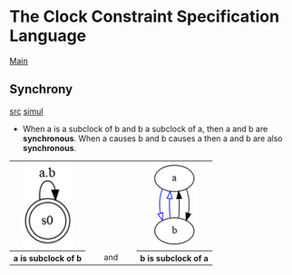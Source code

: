 # The Clock Constraint Specification Language

[Main](../Readme.md)

## Synchrony

[src](../lc/Synchrony.lc) [simul](../vcd/Synchrony.html)

- When a is a subclock of b and b a subclock of a, then a and b are **synchronous**. When a causes b and b causes a then a and b are also **synchronous**.


<center>
<table>
<tr><td align="center"><img alt="synchrony_sts" src="../sts/Synchrony.png" height="150"/></td><td width="25%"></td>
<td align="center"><img alt="synchrony_dot" src="../dot/Synchrony.png" height="150"/></td></tr>
<tr><th align="center">a is subclock of b</th><td width="25%" align="center">and</td><th align="center">b is subclock of a</th></tr> 
</center>